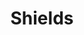 ---
title: 'Shields'
link: 'https://shields.io/'
summary: 'Badges para proyectos Open Source (utilizados en el #ProgramaEnPantuflas)'
tags: ['fun', 'front-end']
---
